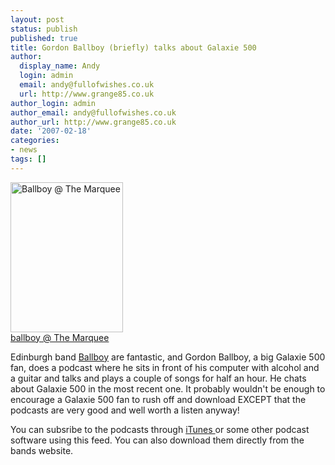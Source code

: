 ```yaml
---
layout: post
status: publish
published: true
title: Gordon Ballboy (briefly) talks about Galaxie 500
author:
  display_name: Andy
  login: admin
  email: andy@fullofwishes.co.uk
  url: http://www.grange85.co.uk
author_login: admin
author_email: andy@fullofwishes.co.uk
author_url: http://www.grange85.co.uk
date: '2007-02-18'
categories:
- news
tags: []
---
```

<div class="imagebox-right"><a href="http://www.flickr.com/photos/grange85/33854870/" title="Photo Sharing"><img src="https://farm1.static.flickr.com/21/33854870_54ccc07e57_m.jpg" width="180" height="240" alt="Ballboy @ The Marquee" /><br/>ballboy @ The Marquee</a></div>
<p>Edinburgh band <a href="http://www.ballboymusic.com">Ballboy</a> are fantastic, and Gordon Ballboy, a big Galaxie 500 fan, does a podcast where he sits in front of his computer with alcohol and a guitar and talks and plays a couple of songs for half an hour. He chats about Galaxie 500 in the most recent one. It probably wouldn't be enough to encourage a Galaxie 500 fan to rush off and download EXCEPT that the podcasts are very good and well worth a listen anyway!</p>
<p>You can subsribe to the podcasts through <a href="http://phobos.apple.com/WebObjects/MZStore.woa/wa/viewPodcast?id=170065769">iTunes </a>or some other podcast software using this feed. You can also download them directly from the bands website.</p>
